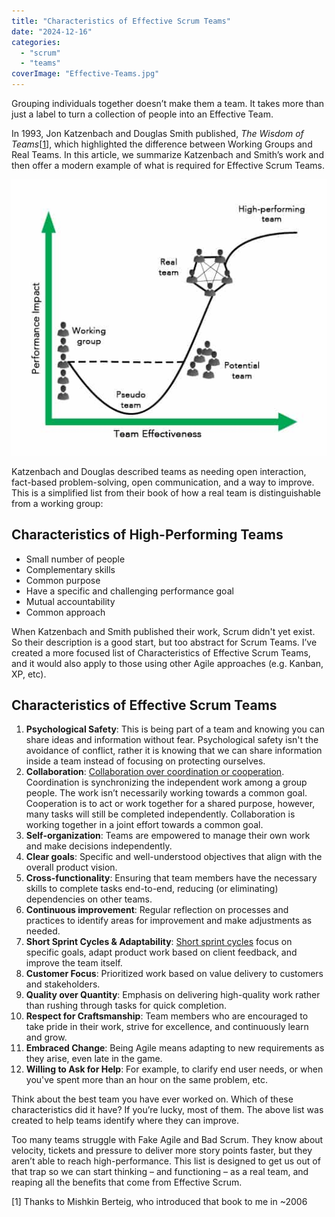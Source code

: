```yaml
---
title: "Characteristics of Effective Scrum Teams"
date: "2024-12-16"
categories: 
  - "scrum"
  - "teams"
coverImage: "Effective-Teams.jpg"
---
```


Grouping individuals together doesn’t make them a team. It takes more than just a label to turn a collection of people into an Effective Team.

In 1993, Jon Katzenbach and Douglas Smith published, _The Wisdom of Teams_\[[1](#footnotes)\], which highlighted the difference between Working Groups and Real Teams. In this article, we summarize Katzenbach and Smith’s work and then offer a modern example of what is required for Effective Scrum Teams.

![graph comparing working group to real team to hig-performing team](images/Effective-Teams.jpg)

Katzenbach and Douglas described teams as needing open interaction, fact-based problem-solving, open communication, and a way to improve. This is a simplified list from their book of how a real team is distinguishable from a working group:

## Characteristics of High-Performing Teams

- Small number of people
- Complementary skills
- Common purpose
- Have a specific and challenging performance goal
- Mutual accountability
- Common approach

When Katzenbach and Smith published their work, Scrum didn't yet exist. So their description is a good start, but too abstract for Scrum Teams. I’ve created a more focused list of Characteristics of Effective Scrum Teams, and it would also apply to those using other Agile approaches (e.g. Kanban, XP, etc).

## Characteristics of Effective Scrum Teams

1. **Psychological Safety**: This is being part of a team and knowing you can share ideas and information without fear. Psychological safety isn't the avoidance of conflict, rather it is knowing that we can share information inside a team instead of focusing on protecting ourselves.
2. **Collaboration**: [Collaboration over coordination or cooperation](/blog/collaboration-over-work-in-isolation.html). Coordination is synchronizing the independent work among a group people. The work isn’t necessarily working towards a common goal. Cooperation is to act or work together for a shared purpose, however, many tasks will still be completed independently. Collaboration is working together in a joint effort towards a common goal.
3. **Self-organization**: Teams are empowered to manage their own work and make decisions independently.
4. **Clear goals**: Specific and well-understood objectives that align with the overall product vision.
5. **Cross-functionality**: Ensuring that team members have the necessary skills to complete tasks end-to-end, reducing (or eliminating) dependencies on other teams.
6. **Continuous improvement**: Regular reflection on processes and practices to identify areas for improvement and make adjustments as needed.
7. **Short Sprint Cycles & Adaptability**: [Short sprint cycles](/blog/choosing-scrum-sprint-length.html) focus on specific goals, adapt product work based on client feedback, and improve the team itself.
8. **Customer Focus**: Prioritized work based on value delivery to customers and stakeholders.
9. **Quality over Quantity**: Emphasis on delivering high-quality work rather than rushing through tasks for quick completion.
10. **Respect for Craftsmanship**: Team members who are encouraged to take pride in their work, strive for excellence, and continuously learn and grow.
11. **Embraced Change**: Being Agile means adapting to new requirements as they arise, even late in the game.
12. **Willing to Ask for Help**: For example, to clarify end user needs, or when you've spent more than an hour on the same problem, etc.

Think about the best team you have ever worked on. Which of these characteristics did it have? If you’re lucky, most of them. The above list was created to help teams identify where they can improve.

Too many teams struggle with Fake Agile and Bad Scrum. They know about velocity, tickets and pressure to deliver more story points faster, but they aren’t able to reach high-performance. This list is designed to get us out of that trap so we can start thinking – and functioning – as a real team, and reaping all the benefits that come from Effective Scrum.

\[1\] Thanks to Mishkin Berteig, who introduced that book to me in ~2006
